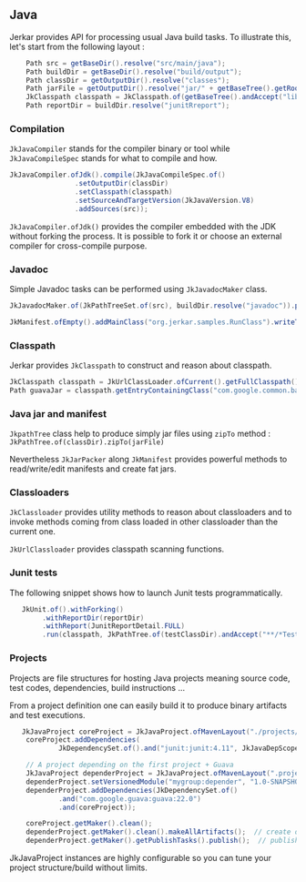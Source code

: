 ## Java

Jerkar provides API for processing usual Java build tasks. To illustrate this, let's start from the following 
layout : 

```java
    Path src = getBaseDir().resolve("src/main/java");
    Path buildDir = getBaseDir().resolve("build/output");
    Path classDir = getOutputDir().resolve("classes");
    Path jarFile = getOutputDir().resolve("jar/" + getBaseTree().getRoot().getFileName() + ".jar");
    JkClasspath classpath = JkClasspath.of(getBaseTree().andAccept("libs/**/*.jar").getFiles());
    Path reportDir = buildDir.resolve("junitRreport");
```

### Compilation

`JkJavaCompiler` stands for the compiler binary or tool while `JkJavaCompileSpec` stands for what to compile and how.

```java
JkJavaCompiler.ofJdk().compile(JkJavaCompileSpec.of()
                .setOutputDir(classDir)
                .setClasspath(classpath)
                .setSourceAndTargetVersion(JkJavaVersion.V8)
                .addSources(src));
```

`JkJavaCompiler.ofJdk()` provides the compiler embedded with the JDK without forking the process. It is possible to fork 
it or choose an external compiler for cross-compile purpose.


### Javadoc

Simple Javadoc tasks can be performed using `JkJavadocMaker` class.

```java
JkJavadocMaker.of(JkPathTreeSet.of(src), buildDir.resolve("javadoc")).process();
```

```java
JkManifest.ofEmpty().addMainClass("org.jerkar.samples.RunClass").writeToStandardLocation(classDir);
```

### Classpath

Jerkar provides `JkClasspath` to construct and reason about classpath.

```java
JkClasspath classpath = JkUrlClassLoader.ofCurrent().getFullClasspath();
Path guavaJar = classpath.getEntryContainingClass("com.google.common.base.Strings");
```
### Java jar and manifest

`JkpathTree` class help to produce simply jar files using `zipTo` method :  `JkPathTree.of(classDir).zipTo(jarFile)`

Nevertheless `JkJarPacker` along `JkManifest` provides powerful methods to read/write/edit manifests and create fat jars.

### Classloaders

`JkClassloader` provides utility methods to reason about classloaders and to invoke methods coming from class loaded 
in other classloader than the current one.

`JkUrlClassloader` provides classpath scanning functions.

### Junit tests

The following snippet shows how to launch Junit tests programmatically.
```java
   JkUnit.of().withForking()
        .withReportDir(reportDir)
        .withReport(JunitReportDetail.FULL)
        .run(classpath, JkPathTree.of(testClassDir).andAccept("**/*Test.class", "*Test.class") ));
```

### Projects

Projects are file structures for hosting Java projects meaning source code, test codes, dependencies, 
build instructions ...

From a project definition one can easily build it to produce binary artifacts and test executions.

```java
   JkJavaProject coreProject = JkJavaProject.ofMavenLayout("./projects/core");
    coreProject.addDependencies(
            JkDependencySet.of().and("junit:junit:4.11", JkJavaDepScopes.TEST));

    // A project depending on the first project + Guava
    JkJavaProject dependerProject = JkJavaProject.ofMavenLayout(".project/depender");
    dependerProject.setVersionedModule("mygroup:depender", "1.0-SNAPSHOT");
    dependerProject.addDependencies(JkDependencySet.of()
            .and("com.google.guava:guava:22.0")
            .and(coreProject));

    coreProject.getMaker().clean();
    dependerProject.getMaker().clean().makeAllArtifacts();  // create depender.jar project along core.jar
    dependerProject.getMaker().getPublishTasks().publish();  // publish depender.jar on default binary repository
```

JkJavaProject instances are highly configurable so you can tune your project structure/build without limits.
